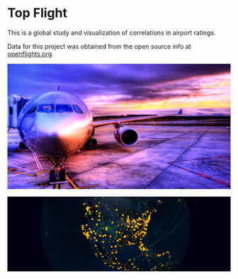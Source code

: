# Top Flight

This is a global study and visualization of correlations in airport ratings.  

Data for this project was obtained from the open source info at [openflights.org](https://openflights.org/data.html).

![Airplane Pic](https://raw.githubusercontent.com/hgmhd7/Top-Flight/master/plane.jpg)

![Globe Pic](https://raw.githubusercontent.com/hgmhd7/Top-Flight/master/static/raw_data_and_Pandas/Globe_2.png)

